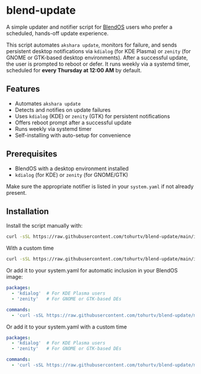 # blend-update

A simple updater and notifier script for [BlendOS](https://blendos.co/) users who prefer a scheduled, hands-off update experience.

This script automates `akshara update`, monitors for failure, and sends persistent desktop notifications via `kdialog` (for KDE Plasma) or `zenity` (for GNOME or GTK-based desktop environments). After a successful update, the user is prompted to reboot or defer. It runs weekly via a systemd timer, scheduled for **every Thursday at 12:00 AM** by default.

## Features

- Automates `akshara update`
- Detects and notifies on update failures
- Uses `kdialog` (KDE) or `zenity` (GTK) for persistent notifications
- Offers reboot prompt after a successful update
- Runs weekly via systemd timer
- Self-installing with auto-setup for convenience

## Prerequisites

- BlendOS with a desktop environment installed
- `kdialog` (for KDE) or `zenity` (for GNOME/GTK)

Make sure the appropriate notifier is listed in your `system.yaml` if not already present.

## Installation

Install the script manually with:

```bash
curl -sSL https://raw.githubusercontent.com/tohurtv/blend-update/main/install.sh | bash
```
With a custom time

```bash
curl -sSL https://raw.githubusercontent.com/tohurtv/blend-update/main/install.sh | bash -s -- "Mon,Fri 12:00"
```
Or add it to your system.yaml for automatic inclusion in your BlendOS image:

```yaml
packages:
  - 'kdialog'  # For KDE Plasma users
  - 'zenity'   # For GNOME or GTK-based DEs

commands:
  - 'curl -sSL https://raw.githubusercontent.com/tohurtv/blend-update/main/install.sh | bash'
```
 Or add it to your system.yaml with a custom time
```yaml
packages:
  - 'kdialog'  # For KDE Plasma users
  - 'zenity'   # For GNOME or GTK-based DEs

commands:
  - 'curl -sSL https://raw.githubusercontent.com/tohurtv/blend-update/main/install.sh | bash -s -- "Mon,Fri 12:00"'
```
